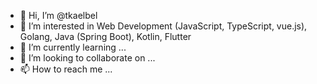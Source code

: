 - 👋 Hi, I’m @tkaelbel
- 👀 I’m interested in Web Development (JavaScript, TypeScript, vue.js), Golang, Java (Spring Boot), Kotlin, Flutter
- 🌱 I’m currently learning ...
- 💞️ I’m looking to collaborate on ...
- 📫 How to reach me ...

<!---
tkaelbel/tkaelbel is a ✨ special ✨ repository because its `README.md` (this file) appears on your GitHub profile.
You can click the Preview link to take a look at your changes.
--->
